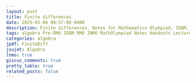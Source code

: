```yaml
---
layout: post
title: Finite differences
date: 2025-03-06 08:57:00-0400
description: Finite differences. Notes for Mathematics Olympiad, IOQM, RMO, INMO. Problem set, Solutions, Questions, Answers, Hints, Walkthroughs, Discussions.
tags: algebra Pre-RMO IOQM RMO INMO MathOlympiad Notes Handouts LectureNotes
categories: algebra
jpdf: FiniteDiff
jsujet: Algebra
lnmo: true
giscus_comments: true
pretty_table: true
related_posts: false
---
```

